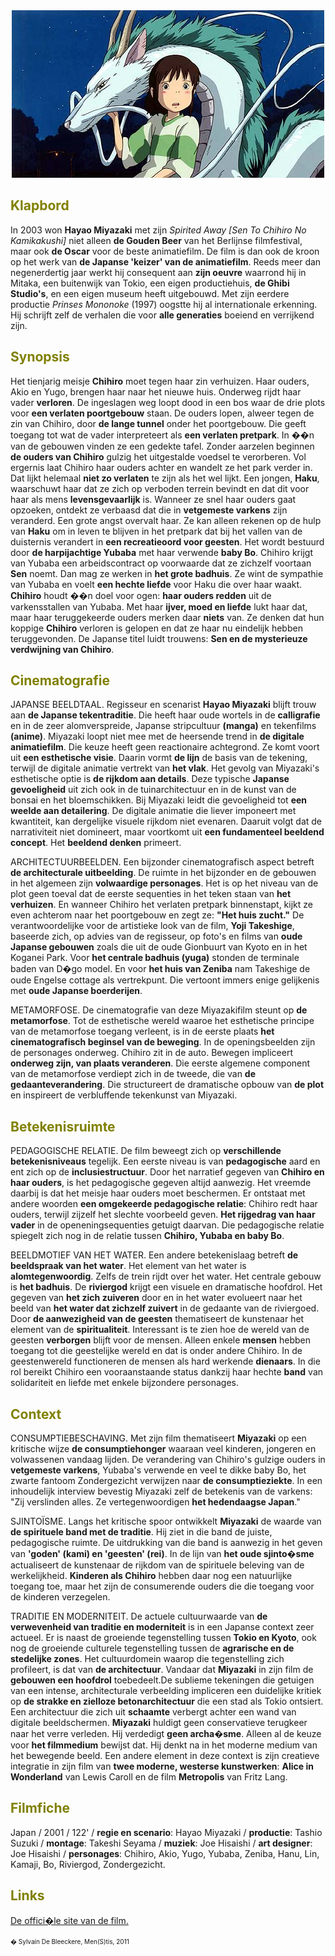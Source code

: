 
<center>
<img src="spiritedaway.jpg" >
</center>

<a name="KLA"></a>

## <font color="#808000">**Klapbord**</font>

In 2003 won **Hayao Miyazaki** met zijn _Spirited Away [Sen To Chihiro No Kamikakushi]_ niet alleen **de Gouden Beer** van het Berlijnse filmfestival, maar ook **de Oscar** voor de beste animatiefilm. De film is dan ook de kroon op het werk van **de Japanse 'keizer' van de animatiefilm**. Reeds meer dan negenerdertig jaar werkt hij consequent aan **zijn oeuvre** waarrond hij in Mitaka, een buitenwijk van Tokio, een eigen productiehuis, **de Ghibi Studio's**, en een eigen museum heeft uitgebouwd. Met zijn eerdere productie _Prinses Mononoke_ (1997) oogstte hij al internationale erkenning. Hij schrijft zelf de verhalen die voor **alle generaties** boeiend en verrijkend zijn.

<a name="SYN"></a>

## <font color="#808000">**Synopsis**</font>

Het tienjarig meisje **Chihiro** moet tegen haar zin verhuizen. Haar ouders, Akio en Yugo, brengen haar naar het nieuwe huis. Onderweg rijdt haar vader **verloren**. De ingeslagen weg loopt dood in een bos waar de drie plots voor **een verlaten poortgebouw** staan. De ouders lopen, alweer tegen de zin van Chihiro, door **de lange tunnel** onder het poortgebouw. Die geeft toegang tot wat de vader interpreteert als **een verlaten pretpark**. In ��n van de gebouwen vinden ze een gedekte tafel. Zonder aarzelen beginnen **de ouders van Chihiro** gulzig het uitgestalde voedsel te verorberen. Vol ergernis laat Chihiro haar ouders achter en wandelt ze het park verder in. Dat lijkt helemaal **niet zo verlaten** te zijn als het wel lijkt. Een jongen, **Haku**, waarschuwt haar dat ze zich op verboden terrein bevindt en dat dit voor haar als mens **levensgevaarlijk** is. Wanneer ze snel haar ouders gaat opzoeken, ontdekt ze verbaasd dat die in **vetgemeste varkens** zijn veranderd. Een grote angst overvalt haar. Ze kan alleen rekenen op de hulp van **Haku** om in leven te blijven in het pretpark dat bij het vallen van de duisternis verandert in **een recreatieoord voor geesten**. Het wordt bestuurd door **de harpijachtige Yubaba** met haar verwende **baby Bo**. Chihiro krijgt van Yubaba een arbeidscontract op voorwaarde dat ze zichzelf voortaan **Sen** noemt. Dan mag ze werken in **het grote badhuis**. Ze wint de sympathie van Yubaba en voelt **een hechte liefde** voor Haku die over haar waakt. **Chihiro** houdt ��n doel voor ogen: **haar ouders redden** uit de varkensstallen van Yubaba. Met haar **ijver, moed en liefde** lukt haar dat, maar haar teruggekeerde ouders merken daar **niets** van. Ze denken dat hun koppige **Chihiro** verloren is gelopen en dat ze haar nu eindelijk hebben teruggevonden. De Japanse titel luidt trouwens: **Sen en de mysterieuze verdwijning van Chihiro**.

<a name="CIN"></a>

## <font color="#808000">**Cinematografie**</font>

<span class="menstis">JAPANSE BEELDTAAL</span>. Regisseur en scenarist **Hayao Miyazaki** blijft trouw aan **de Japanse tekentraditie**. Die heeft haar oude wortels in de **calligrafie** en in de zeer alomverspreide, Japanse stripcultuur **(manga)** en tekenfilms **(anime)**. Miyazaki loopt niet mee met de heersende trend in **de digitale animatiefilm**. Die keuze heeft geen reactionaire achtegrond. Ze komt voort uit **een esthetische visie**. Daarin vormt **de lijn** de basis van de tekening, terwijl de digitale animatie vertrekt van **het vlak**. Het gevolg van Miyazaki's esthetische optie is **de rijkdom aan details**. Deze typische **Japanse gevoeligheid** uit zich ook in de tuinarchitectuur en in de kunst van de bonsai en het bloemschikken. Bij Miyazaki leidt die gevoeligheid tot **een weelde aan detailering**. De digitale animatie die liever imponeert met kwantiteit, kan dergelijke visuele rijkdom niet evenaren. Daaruit volgt dat de narrativiteit niet domineert, maar voortkomt uit **een fundamenteel beeldend concept**. Het **beeldend denken** primeert.

<span class="menstis">ARCHITECTUURBEELDEN</span>. Een bijzonder cinematografisch aspect betreft **de architecturale uitbeelding**. De ruimte in het bijzonder en de gebouwen in het algemeen zijn **volwaardige personages**. Het is op het niveau van de plot geen toeval dat de eerste sequenties in het teken staan van **het verhuizen**. En wanneer Chihiro het verlaten pretpark binnenstapt, kijkt ze even achterom naar het poortgebouw en zegt ze: **"Het huis zucht."** De verantwoordelijke voor de artistieke look van de film, **Yoji Takeshige**, baseerde zich, op advies van de regisseur, op foto's en films van **oude Japanse gebouwen** zoals die uit de oude Gionbuurt van Kyoto en in het Koganei Park. Voor **het centrale badhuis (yuga)** stonden de terminale baden van D�go model. En voor **het huis van Zeniba** nam Takeshige de oude Engelse cottage als vertrekpunt. Die vertoont immers enige gelijkenis met **oude Japanse boerderijen**.

<span class="menstis">METAMORFOSE</span>. De cinematografie van deze Miyazakifilm steunt op **de metamorfose**. Tot de esthetische wereld waaroe het esthetische principe van de metamorfose toegang verleent, is in de eerste plaats **het cinematografisch beginsel van de beweging**. In de openingsbeelden zijn de personages onderweg. Chihiro zit in de auto. Bewegen impliceert **onderweg zijn, van plaats veranderen**. Die eerste algemene component van de metamorfose verdiept zich in de tweede, die van **de gedaanteverandering**. Die structureert de dramatische opbouw van **de plot** en inspireert de verbluffende tekenkunst van Miyazaki.

<a name="BET"></a>

## <font color="#808000">**Betekenisruimte**</font>

<span class="menstis">PEDAGOGISCHE RELATIE</span>. De film beweegt zich op **verschillende betekenisniveaus** tegelijk. Een eerste niveau is van **pedagogische** aard en ent zich op de **inclusiestructuur**. Door het narratief gegeven van **Chihiro en haar ouders**, is het pedagogische gegeven altijd aanwezig. Het vreemde daarbij is dat het meisje haar ouders moet beschermen. Er ontstaat met andere woorden **een omgekeerde pedagogische relatie**: Chihiro redt haar ouders, terwijl zijzelf het slechte voorbeeld geven. **Het rijgedrag van haar vader** in de openeningsequenties getuigt daarvan. Die pedagogische relatie spiegelt zich nog in de relatie tussen **Chihiro, Yubaba en baby Bo**.

<span class="menstis">BEELDMOTIEF VAN HET WATER</span>. Een andere betekenislaag betreft **de beeldspraak van het water**. Het element van het water is **alomtegenwoordig**. Zelfs de trein rijdt over het water. Het centrale gebouw is **het badhuis**. De **riviergod** krijgt een visuele en dramatische hoofdrol. Het gegeven van **het zich zuiveren** door en in het water evolueert naar het beeld van **het water dat zichzelf zuivert** in de gedaante van de riviergoed. Door **de aanwezigheid van de geesten** thematiseert de kunstenaar het element van de **spiritualiteit**. Interessant is te zien hoe de wereld van de geesten **verborgen** blijft voor de mensen. Alleen enkele **mensen** hebben toegang tot die geestelijke wereld en dat is onder andere Chihiro. In de geestenwereld functioneren de mensen als hard werkende **dienaars**. In die rol bereikt Chihiro een vooraanstaande status dankzij haar hechte **band** van solidariteit en liefde met enkele bijzondere personages.<a name="CON"></a>

## <font color="#808000">**Context**</font>

<span class="menstis">CONSUMPTIEBESCHAVING</span>. Met zijn film thematiseert **Miyazaki** op een kritische wijze **de consumptiehonger** waaraan veel kinderen, jongeren en volwassenen vandaag lijden. De verandering van Chihiro's gulzige ouders in **vetgemeste varkens**, Yubaba's verwende en veel te dikke baby Bo, het zwarte fantoom Zondergezicht verwijzen naar **de consumptieziekte**. In een inhoudelijk interview bevestig Miyazaki zelf de betekenis van de varkens: "Zij verslinden alles. Ze vertegenwoordigen **het hedendaagse Japan**."

<span class="menstis">SJINTOÏSME</span>. Langs het kritische spoor ontwikkelt **Miyazaki** de waarde van **de spirituele band met de traditie**. Hij ziet in die band de juiste, pedagogische ruimte. De uitdrukking van die band is aanwezig in het geven van **'goden' (kami) en 'geesten' (rei)**. In de lijn van **het oude sjinto�sme** actualiseert de kunstenaar de rijkdom van de spirituele beleving van de werkelijkheid. **Kinderen als Chihiro** hebben daar nog een natuurlijke toegang toe, maar het zijn de consumerende ouders die die toegang voor de kinderen verzegelen.

<span class="menstis">TRADITIE EN MODERNITEIT.</span> De actuele cultuurwaarde van **de verwevenheid van traditie en moderniteit** is in een Japanse context zeer actueel. Er is naast de groeiende tegenstelling tussen **Tokio en Kyoto**, ook nog de groeiende culturele tegenstelling tussen de **agrarische en de stedelijke zones**. Het cultuurdomein waarop die tegenstelling zich profileert, is dat van **de architectuur**. Vandaar dat **Miyazaki** in zijn film de **gebouwen een hoofdrol** toebedeelt.De sublieme tekeningen die getuigen van een intense, architecturale verbeelding impliceren een duidelijke kritiek op **de strakke en zielloze betonarchitectuur** die een stad als Tokio ontsiert. Een architectuur die zich uit **schaamte** verbergt achter een wand van digitale beeldschermen. **Miyazaki** huldigt geen conservatieve terugkeer naar het verre verleden. Hij verdedigt **geen archa�sme**. Alleen al de keuze voor **het filmmedium** bewijst dat. Hij denkt na in het moderne medium van het bewegende beeld. Een andere element in deze context is zijn creatieve integratie in zijn film van **twee moderne, westerse kunstwerken**: **Alice in Wonderland** van Lewis Caroll en de film **Metropolis** van Fritz Lang.

<a name="FIL"></a>

## <font color="#808000">**Filmfiche**</font>

Japan / 2001 / 122' / **regie en scenario**: Hayao Miyazaki / **productie**: Tashio Suzuki / **montage**: Takeshi Seyama / **muziek**: Joe Hisaishi / **art designer**: Joe Hisaishi / **personages**: Chihiro, Akio, Yugo, Yubaba, Zeniba, Hanu, Lin, Kamaji, Bo, Riviergod, Zondergezicht.

<a name="LIN"></a>

## <font color="#808000">**Links**</font>

[De offici�le site van de film.](http://www.spiritedaway.com.au/)

<font size="-2">� Sylvain De Bleeckere, Men(S)tis, 2011</font>
